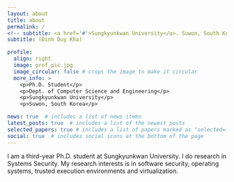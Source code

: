 ```yaml
---
layout: about
title: about
permalink: /
<!-- subtitle: <a href='#'>Sungkyunkwan University</a>. Suwon, South Korea. -->
subtitle: (Đinh Duy Kha)

profile:
  align: right
  image: prof_pic.jpg
  image_circular: false # crops the image to make it circular
  more_info: >
    <p>Ph.D. Student</p>
    <p>Dept. of Computer Science and Engineering</p>
    <p>Sungkyunkwan University</p>
    <p>Suwon, South Korea</p>

news: true  # includes a list of news items
latest_posts: true  # includes a list of the newest posts
selected_papers: true # includes a list of papers marked as "selected={true}"
social: true  # includes social icons at the bottom of the page
---
```


I am a third-year Ph.D. student at Sungkyunkwan University. I do research in Systems Security. My research interests is in software security, operating systems, trusted execution environments and virtualization.

<!-- Write your biography here. Tell the world about yourself. Link to your favorite [subreddit](http://reddit.com). You can put a picture in, too. The code is already in, just name your picture `prof_pic.jpg` and put it in the `img/` folder. -->
<!---->
<!-- Put your address / P.O. box / other info right below your picture. You can also disable any of these elements by editing `profile` property of the YAML header of your `_pages/about.md`. Edit `_bibliography/papers.bib` and Jekyll will render your [publications page](/al-folio/publications/) automatically. -->
<!---->
<!-- Link to your social media connections, too. This theme is set up to use [Font Awesome icons](https://fontawesome.com/) and [Academicons](https://jpswalsh.github.io/academicons/), like the ones below. Add your Facebook, Twitter, LinkedIn, Google Scholar, or just disable all of them. -->



